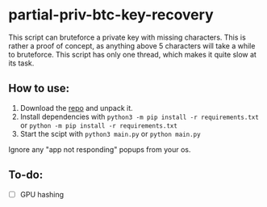 # partial-priv-btc-key-recovery

This script can bruteforce a private key with missing characters. This is rather a proof of concept, as anything above 5
characters will take a while to bruteforce. This script has only one thread, which makes it quite slow at its task.

## How to use:

1. Download the [repo](https://github.com/apacelus/btc-key-bruteforcer/archive/refs/heads/main.zip) and unpack
   it.
2. Install dependencies with ```python3 -m pip install -r requirements.txt```
   or ```python -m pip install -r requirements.txt```
3. Start the scipt with ```python3 main.py``` or ```python main.py```

Ignore any "app not responding" popups from your os.

## To-do:

- [ ] GPU hashing
